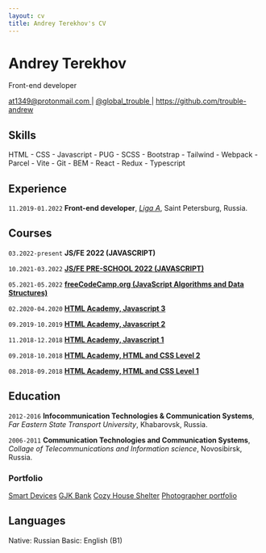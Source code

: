 ```yaml
---
layout: cv
title: Andrey Terekhov's CV
---
```


# Andrey Terekhov

Front-end developer

<div id="webaddress">
  <a href="mailto:at1349@protonmail.com">
    <i class="fa-solid fa-envelope"></i>
    at1349@protonmail.com
  </a>
  | <a href="https://t.me/global_trouble">
    <i class="fa-brands fa-telegram"></i>
    @global_trouble
  </a>
  | <a href="https://github.com/trouble-andrew">
    <i class="fa-brands fa-github"></i>
    https://github.com/trouble-andrew
  </a>
</div>

## Skills

HTML - CSS - Javascript - PUG - SCSS - Bootstrap - Tailwind - Webpack - Parcel - Vite - Git - BEM - React - Redux - Typescript

## Experience

`11.2019-01.2022`
**Front-end developer**, [_Liga A_](https://ligaa.agency/), Saint Petersburg, Russia.

## Courses

`03.2022-present`
**JS/FE 2022 (JAVASCRIPT)**

`10.2021-03.2022`
[**JS/FE PRE-SCHOOL 2022 (JAVASCRIPT)**](https://app.rs.school/certificate/xiz66yif)

`05.2021-05.2022`
[**freeCodeCamp.org (JavaScript Algorithms and Data Structures)**](https://www.freecodecamp.org/certification/trouble-andrew/javascript-algorithms-and-data-structures)

`02.2020-04.2020`
[**HTML Academy, Javascript 3**](https://assets.htmlacademy.ru/certificates/intensive/139/117192.pdf?1585689611)

`09.2019-10.2019`
[**HTML Academy, Javascript 2**](https://assets.htmlacademy.ru/certificates/intensive/137/117192.pdf?1569927193)

`11.2018-12.2018`
[**HTML Academy, Javascript 1**](https://assets.htmlacademy.ru/certificates/intensive/95/117192.pdf?1549277543)

`09.2018-10.2018`
[**HTML Academy, HTML and CSS Level 2**](https://assets.htmlacademy.ru/certificates/intensive/91/117192.pdf?1542209056)

`08.2018-09.2018`
[**HTML Academy, HTML and CSS Level 1**](https://assets.htmlacademy.ru/certificates/intensive/87/117192.pdf?1536945307)

## Education

`2012-2016`
**Infocommunication Technologies & Communication Systems**, _Far Eastern State Transport University_, Khabarovsk, Russia.

`2006-2011`
**Communication Technologies and Communication Systems**, _Collage of Telecommunications and Information science_, Novosibirsk, Russia.

### Portfolio

[Smart Devices](https://astounding-arithmetic-764b70.netlify.app/)
[GJK Bank](https://effortless-lollipop-274da7.netlify.app)
[Cozy House Shelter](https://effulgent-sundae-d1a4c3.netlify.app)
[Photographer portfolio](https://infallible-hamilton-d7f979.netlify.app/)

## Languages

Native: Russian
Basic: English (B1)

<!-- ## Personal

Birth date: 17 July 1991

<br/>Last updated: May 2022<br/><br/> -->
